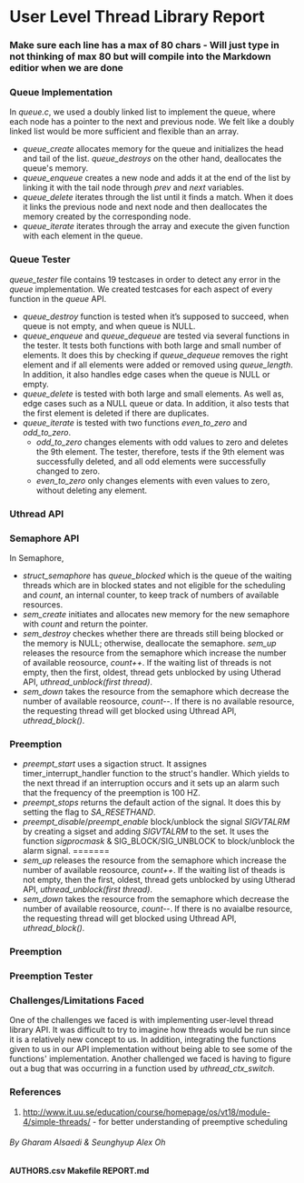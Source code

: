 # User Level Thread Library Report

### Make sure each line has a max of 80 chars - Will just type in not thinking of max 80 but will compile into the Markdown editior when we are done

### Queue Implementation
In *queue.c*, we used a doubly linked list to implement the queue, where each node has a pointer to the next and previous node. We felt like a doubly linked list would be more sufficient and flexible than an array.
- *queue_create* allocates memory for the queue and initializes the head and tail of the list. *queue_destroys* on the other hand, deallocates the queue's memory.
- *queue_enqueue* creates a new node and adds it at the end of the list by linking it with the tail node through *prev* and *next* variables.
- *queue_delete* iterates through the list until it finds a match. When it does it links the previous node and next node and then deallocates the memory created by the corresponding node.
- *queue_iterate* iterates through the array and execute the given function with each element in the queue.

### Queue Tester
*queue_tester* file contains 19 testcases in order to detect any error in the *queue* implementation. We created testcases for each aspect of every function in the *queue* API.
- *queue_destroy* function is tested when it’s supposed to succeed, when queue is not empty, and when queue is NULL.
- *queue_enqueue* and *queue_dequeue* are tested via several functions in the tester. It tests both functions with both large and small number of elements. It does this by checking if *queue_dequeue* removes the right element and if all elements were added or removed using *queue_length*. In addition, it also handles edge cases when the queue is NULL or empty.
- *queue_delete* is tested with both large and small elements. As well as, edge cases such as a NULL queue or data. In addition, it also tests that the first element is deleted if there are duplicates.
- *queue_iterate* is tested with two functions *even_to_zero* and *odd_to_zero*. 
    - *odd_to_zero* changes elements with odd values to zero and deletes the 9th element. The tester, therefore, tests if the 9th element was successfully deleted, and all odd elements were successfully changed to zero.
    - *even_to_zero* only changes elements with even values to zero, without deleting any element.

### Uthread API

### Semaphore API
In Semaphore, 
- *struct_semaphore* has *queue_blocked* which is the queue of the waiting threads which are in blocked states and not eligible for the scheduling and *count*, an internal counter, to keep track of numbers of available resources.
- *sem_create* initiates and allocates new memory for the new semaphore with *count* and return the pointer.
- *sem_destroy* checkes whether there are threads still being blocked or the memory is NULL; otherwise, deallocate the semaphore.
 *sem_up* releases the resource from the semaphore which increase the number of available reosource, *count++*. If the waiting list of threads is not empty, then the first, oldest, thread gets unblocked by using Utherad API, *uthread_unblock(first thread)*.
- *sem_down* takes the resource from the semaphore which decrease the number of available reosource, *count--*. If there is no available resource, the requesting thread will get blocked using Uthread API, *uthread_block()*.

### Preemption
- *preempt_start* uses a sigaction struct. It assignes timer_interrupt_handler function to the struct's handler. Which yields to the next thread if an interruption occurs and it sets up an alarm such that the frequency of the preemption is 100 HZ. 
- *preempt_stops* returns the default action of the signal. It does this by setting the flag to *SA_RESETHAND*.
- *preempt_disable*/*preempt_enable* block/unblock the signal *SIGVTALRM* by creating a sigset and adding *SIGVTALRM* to the set. It uses the function *sigprocmask* & SIG_BLOCK/SIG_UNBLOCK to block/unblock the alarm signal.
=======
- *sem_up* releases the resource from the semaphore which increase the number of available reosource, *count++*. If the waiting list of theads is not empty, then the first, oldest, thread gets unblocked by using Utherad API, *uthread_unblock(first thread)*.
- *sem_down* takes the resource from the semaphore which decrease the number of available reosource, *count--*. If there is no avaialbe resource, the requesting thread will get blocked using Uthread API, *uthread_block()*.

### Preemption
### Preemption Tester

### Challenges/Limitations Faced
One of the challenges we faced is with implementing user-level thread library API. It was difficult to try to imagine how threads would be run since it is a relatively new concept to us. In addition, integrating the functions given to us in our API implementation without being able to see some of the functions' implementation. Another challenged we faced is having to figure out a bug that was occurring in a function used by *uthread_ctx_switch*.
  
### References
1. http://www.it.uu.se/education/course/homepage/os/vt18/module-4/simple-threads/ - for better understanding of preemptive scheduling 

###### By *Gharam Alsaedi* & *Seunghyup Alex Oh*

####  AUTHORS.csv Makefile REPORT.md
